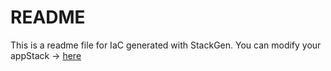 # README
This is a readme file for IaC generated with StackGen.
You can modify your appStack -> [here](http://stage.dev.stackgen.com/appstacks/89cfe1fa-73cb-4fc5-b351-edbaa05d5e82)
